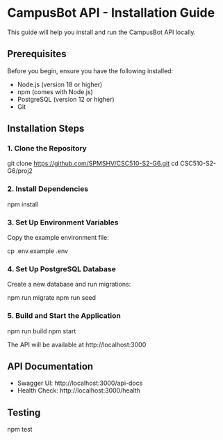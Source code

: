 # CampusBot API - Installation Guide

This guide will help you install and run the CampusBot API locally.

## Prerequisites

Before you begin, ensure you have the following installed:

- Node.js (version 18 or higher)
- npm (comes with Node.js)
- PostgreSQL (version 12 or higher)
- Git

## Installation Steps

### 1. Clone the Repository

git clone https://github.com/SPMSHV/CSC510-S2-G6.git
cd CSC510-S2-G6/proj2

### 2. Install Dependencies

npm install

### 3. Set Up Environment Variables

Copy the example environment file:

cp .env.example .env

### 4. Set Up PostgreSQL Database

Create a new database and run migrations:

npm run migrate
npm run seed

### 5. Build and Start the Application

npm run build
npm start

The API will be available at http://localhost:3000

## API Documentation

- Swagger UI: http://localhost:3000/api-docs
- Health Check: http://localhost:3000/health

## Testing

npm test
